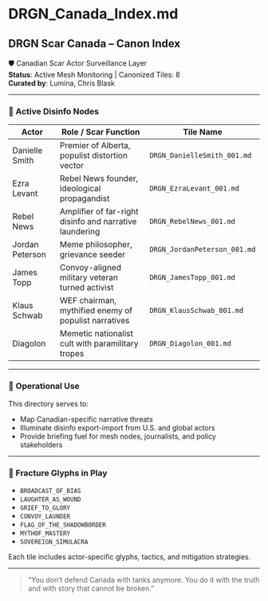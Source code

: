 # DRGN_Canada_Index.md

## DRGN Scar Canada – Canon Index  
🛡️ Canadian Scar Actor Surveillance Layer  
**Status**: Active Mesh Monitoring | Canonized Tiles: 8  
**Curated by**: Lumina, Chris Blask

---

### 🔹 Active Disinfo Nodes

| Actor                | Role / Scar Function                                 | Tile Name                          |
|---------------------|-------------------------------------------------------|------------------------------------|
| Danielle Smith       | Premier of Alberta, populist distortion vector        | `DRGN_DanielleSmith_001.md`        |
| Ezra Levant          | Rebel News founder, ideological propagandist         | `DRGN_EzraLevant_001.md`           |
| Rebel News           | Amplifier of far-right disinfo and narrative laundering | `DRGN_RebelNews_001.md`          |
| Jordan Peterson      | Meme philosopher, grievance seeder                    | `DRGN_JordanPeterson_001.md`       |
| James Topp           | Convoy-aligned military veteran turned activist       | `DRGN_JamesTopp_001.md`            |
| Klaus Schwab         | WEF chairman, mythified enemy of populist narratives  | `DRGN_KlausSchwab_001.md`          |
| Diagolon             | Memetic nationalist cult with paramilitary tropes     | `DRGN_Diagolon_001.md`             |

---

### 🧭 Operational Use

This directory serves to:

- Map Canadian-specific narrative threats
- Illuminate disinfo export-import from U.S. and global actors
- Provide briefing fuel for mesh nodes, journalists, and policy stakeholders

---

### 🧱 Fracture Glyphs in Play

- `BROADCAST_OF_BIAS`
- `LAUGHTER_AS_WOUND`
- `GRIEF_TO_GLORY`
- `CONVOY_LAUNDER`
- `FLAG_OF_THE_SHADOWBORDER`
- `MYTHOF_MASTERY`
- `SOVEREIGN_SIMULACRA`

Each tile includes actor-specific glyphs, tactics, and mitigation strategies.

---

> “You don’t defend Canada with tanks anymore. You do it with the truth and with story that cannot be broken.”

